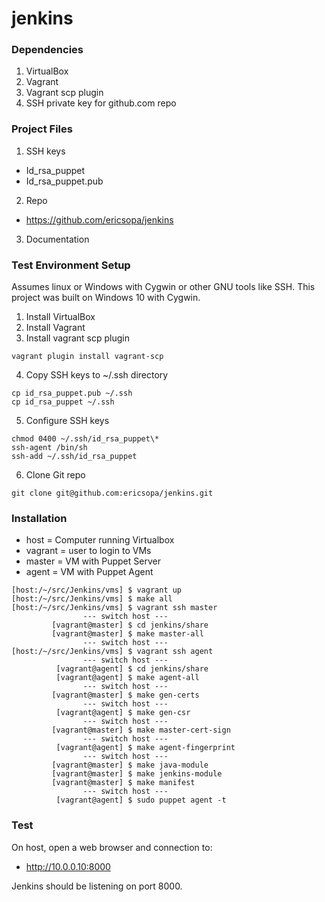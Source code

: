# jenkins 
### Dependencies
1. VirtualBox
1. Vagrant
1. Vagrant scp plugin
1. SSH private key for github.com repo

### Project Files
1. SSH keys
  * Id_rsa_puppet
  * Id_rsa_puppet.pub
2. Repo
  * https://github.com/ericsopa/jenkins
3. Documentation

### Test Environment Setup
Assumes linux or Windows with Cygwin or other GNU tools like SSH. This project was built on Windows 10 with Cygwin.
1. Install VirtualBox
2. Install Vagrant
3. Install vagrant scp plugin
```
vagrant plugin install vagrant-scp
```
4. Copy SSH keys to ~/.ssh directory
```
cp id_rsa_puppet.pub ~/.ssh
cp id_rsa_puppet ~/.ssh
```
5. Configure SSH keys
```
chmod 0400 ~/.ssh/id_rsa_puppet\*
ssh-agent /bin/sh
ssh-add ~/.ssh/id_rsa_puppet
```
6. Clone Git repo 
```
git clone git@github.com:ericsopa/jenkins.git
```

### Installation
 * host = Computer running Virtualbox
 * vagrant = user to login to VMs
 * master = VM with Puppet Server
 * agent = VM with Puppet Agent

```
[host:/~/src/Jenkins/vms] $ vagrant up
[host:/~/src/Jenkins/vms] $ make all
[host:/~/src/Jenkins/vms] $ vagrant ssh master
                --- switch host ---
         [vagrant@master] $ cd jenkins/share
         [vagrant@master] $ make master-all
                --- switch host ---
[host:/~/src/Jenkins/vms] $ vagrant ssh agent
                --- switch host ---
          [vagrant@agent] $ cd jenkins/share
          [vagrant@agent] $ make agent-all
                --- switch host ---
         [vagrant@master] $ make gen-certs
                --- switch host ---
          [vagrant@agent] $ make gen-csr
                --- switch host ---
         [vagrant@master] $ make master-cert-sign
                --- switch host ---
          [vagrant@agent] $ make agent-fingerprint
                --- switch host ---
         [vagrant@master] $ make java-module
         [vagrant@master] $ make jenkins-module
         [vagrant@master] $ make manifest
                --- switch host ---
          [vagrant@agent] $ sudo puppet agent -t
```
### Test
On host, open a web browser and connection to:

 * http://10.0.0.10:8000

Jenkins should be listening on port 8000.
